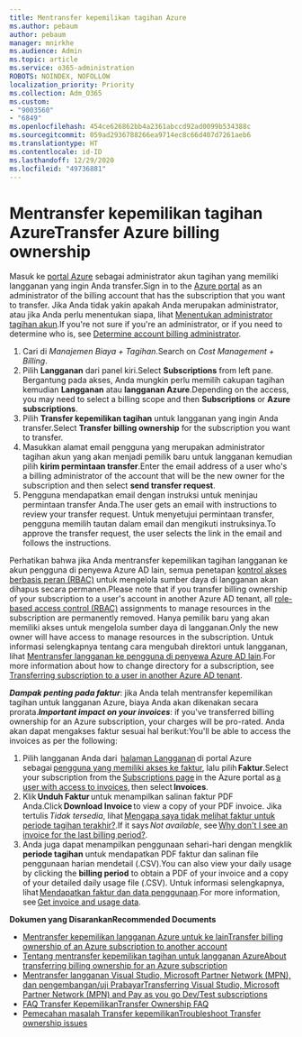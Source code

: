```yaml
---
title: Mentransfer kepemilikan tagihan Azure
ms.author: pebaum
author: pebaum
manager: mnirkhe
ms.audience: Admin
ms.topic: article
ms.service: o365-administration
ROBOTS: NOINDEX, NOFOLLOW
localization_priority: Priority
ms.collection: Adm_O365
ms.custom:
- "9003560"
- "6849"
ms.openlocfilehash: 454ce626862bb4a2361abccd92ad0099b534388c
ms.sourcegitcommit: 059ad2936788266ea9714ec8c66d407d7261aeb6
ms.translationtype: HT
ms.contentlocale: id-ID
ms.lasthandoff: 12/29/2020
ms.locfileid: "49736881"
---
```

# <a name="transfer-azure-billing-ownership"></a><span data-ttu-id="28e54-102">Mentransfer kepemilikan tagihan Azure</span><span class="sxs-lookup"><span data-stu-id="28e54-102">Transfer Azure billing ownership</span></span>

<span data-ttu-id="28e54-103">Masuk ke [portal Azure](https://portal.azure.com/) sebagai administrator akun tagihan yang memiliki langganan yang ingin Anda transfer.</span><span class="sxs-lookup"><span data-stu-id="28e54-103">Sign in to the [Azure portal](https://portal.azure.com/) as an administrator of the billing account that has the subscription that you want to transfer.</span></span> <span data-ttu-id="28e54-104">Jika Anda tidak yakin apakah Anda merupakan administrator, atau jika Anda perlu menentukan siapa, lihat [Menentukan administrator tagihan akun](https://docs.microsoft.com/azure/cost-management-billing/understand/subscription-transfer#whoisaa).</span><span class="sxs-lookup"><span data-stu-id="28e54-104">If you're not sure if you're an administrator, or if you need to determine who is, see [Determine account billing administrator](https://docs.microsoft.com/azure/cost-management-billing/understand/subscription-transfer#whoisaa).</span></span>

1. <span data-ttu-id="28e54-105">Cari di _Manajemen Biaya + Tagihan_.</span><span class="sxs-lookup"><span data-stu-id="28e54-105">Search on _Cost Management + Billing_.</span></span>
1. <span data-ttu-id="28e54-106">Pilih **Langganan** dari panel kiri.</span><span class="sxs-lookup"><span data-stu-id="28e54-106">Select **Subscriptions** from left pane.</span></span> <span data-ttu-id="28e54-107">Bergantung pada akses, Anda mungkin perlu memilih cakupan tagihan kemudian **Langganan** atau **langganan Azure**.</span><span class="sxs-lookup"><span data-stu-id="28e54-107">Depending on the access, you may need to select a billing scope and then **Subscriptions** or **Azure subscriptions**.</span></span>
1. <span data-ttu-id="28e54-108">Pilih **Transfer kepemilikan tagihan** untuk langganan yang ingin Anda transfer.</span><span class="sxs-lookup"><span data-stu-id="28e54-108">Select **Transfer billing ownership** for the subscription you want to transfer.</span></span>
1. <span data-ttu-id="28e54-109">Masukkan alamat email pengguna yang merupakan administrator tagihan akun yang akan menjadi pemilik baru untuk langganan kemudian pilih **kirim permintaan transfer**.</span><span class="sxs-lookup"><span data-stu-id="28e54-109">Enter the email address of a user who's a billing administrator of the account that will be the new owner for the subscription and then select **send transfer request**.</span></span>
1. <span data-ttu-id="28e54-110">Pengguna mendapatkan email dengan instruksi untuk meninjau permintaan transfer Anda.</span><span class="sxs-lookup"><span data-stu-id="28e54-110">The user gets an email with instructions to review your transfer request.</span></span> <span data-ttu-id="28e54-111">Untuk menyetujui permintaan transfer, pengguna memilih tautan dalam email dan mengikuti instruksinya.</span><span class="sxs-lookup"><span data-stu-id="28e54-111">To approve the transfer request, the user selects the link in the email and follows the instructions.</span></span>

<span data-ttu-id="28e54-112">Perhatikan bahwa jika Anda mentransfer kepemilikan tagihan langganan ke akun pengguna di penyewa Azure AD lain, semua penetapan [kontrol akses berbasis peran (RBAC)](https://docs.microsoft.com/azure/role-based-access-control/overview?WT.mc_id=Portal-Microsoft_Azure_Support) untuk mengelola sumber daya di langganan akan dihapus secara permanen.</span><span class="sxs-lookup"><span data-stu-id="28e54-112">Please note that if you transfer billing ownership of your subscription to a user's account in another Azure AD tenant, all [role-based access control (RBAC)](https://docs.microsoft.com/azure/role-based-access-control/overview?WT.mc_id=Portal-Microsoft_Azure_Support) assignments to manage resources in the subscription are permanently removed.</span></span> <span data-ttu-id="28e54-113">Hanya pemilik baru yang akan memiliki akses untuk mengelola sumber daya di langganan.</span><span class="sxs-lookup"><span data-stu-id="28e54-113">Only the new owner will have access to manage resources in the subscription.</span></span> <span data-ttu-id="28e54-114">Untuk informasi selengkapnya tentang cara mengubah direktori untuk langganan, lihat [Mentransfer langganan ke pengguna di penyewa Azure AD lain](https://docs.microsoft.com/azure/active-directory/managed-identities-azure-resources/known-issues?WT.mc_id=Portal-Microsoft_Azure_Support).</span><span class="sxs-lookup"><span data-stu-id="28e54-114">For more information about how to change directory for a subscription, see [Transferring subscription to a user in another Azure AD tenant](https://docs.microsoft.com/azure/active-directory/managed-identities-azure-resources/known-issues?WT.mc_id=Portal-Microsoft_Azure_Support).</span></span>

<span data-ttu-id="28e54-115">_**Dampak penting pada faktur**_: jika Anda telah mentransfer kepemilikan tagihan untuk langganan Azure, biaya Anda akan dikenakan secara prorata.</span><span class="sxs-lookup"><span data-stu-id="28e54-115">_**Important impact on your invoices**_: if you've transferred billing ownership for an Azure subscription, your charges will be pro-rated.</span></span> <span data-ttu-id="28e54-116">Anda akan dapat mengakses faktur sesuai hal berikut:</span><span class="sxs-lookup"><span data-stu-id="28e54-116">You'll be able to access the invoices as per the following:</span></span>  

1. <span data-ttu-id="28e54-117">Pilih langganan Anda dari  [halaman Langganan](https://portal.azure.com/#blade/Microsoft_Azure_Billing/SubscriptionsBlade) di portal Azure sebagai [pengguna yang memiliki akses ke faktur](https://docs.microsoft.com/azure/cost-management-billing/manage/manage-billing-access?WT.mc_id=Portal-Microsoft_Azure_Support), lalu pilih **Faktur**.</span><span class="sxs-lookup"><span data-stu-id="28e54-117">Select your subscription from the [Subscriptions page](https://portal.azure.com/#blade/Microsoft_Azure_Billing/SubscriptionsBlade) in the Azure portal as [a user with access to invoices](https://docs.microsoft.com/azure/cost-management-billing/manage/manage-billing-access?WT.mc_id=Portal-Microsoft_Azure_Support), then select **Invoices**.</span></span>
1. <span data-ttu-id="28e54-118">Klik **Unduh Faktur** untuk menampilkan salinan faktur PDF Anda.</span><span class="sxs-lookup"><span data-stu-id="28e54-118">Click **Download Invoice** to view a copy of your PDF invoice.</span></span> <span data-ttu-id="28e54-119">Jika tertulis _Tidak tersedia_, lihat [Mengapa saya tidak melihat faktur untuk periode tagihan terakhir?](https://docs.microsoft.com/azure/cost-management-billing/manage/download-azure-invoice-daily-usage-date?WT.mc_id=Portal-Microsoft_Azure_Support#noinvoice).</span><span class="sxs-lookup"><span data-stu-id="28e54-119">If it says _Not available_, see [Why don't I see an invoice for the last billing period?](https://docs.microsoft.com/azure/cost-management-billing/manage/download-azure-invoice-daily-usage-date?WT.mc_id=Portal-Microsoft_Azure_Support#noinvoice).</span></span>
1. <span data-ttu-id="28e54-120">Anda juga dapat menampilkan penggunaan sehari-hari dengan mengklik **periode tagihan** untuk mendapatkan PDF faktur dan salinan file penggunaan harian mendetail (.CSV).</span><span class="sxs-lookup"><span data-stu-id="28e54-120">You can also view your daily usage by clicking the **billing period** to obtain a PDF of your invoice and a copy of your detailed daily usage file (.CSV).</span></span> <span data-ttu-id="28e54-121">Untuk informasi selengkapnya, lihat [Mendapatkan faktur dan data penggunaan](https://docs.microsoft.com/azure/cost-management-billing/manage/download-azure-invoice-daily-usage-date?WT.mc_id=Portal-Microsoft_Azure_Support).</span><span class="sxs-lookup"><span data-stu-id="28e54-121">For more information, see [Get invoice and usage data](https://docs.microsoft.com/azure/cost-management-billing/manage/download-azure-invoice-daily-usage-date?WT.mc_id=Portal-Microsoft_Azure_Support).</span></span>

<span data-ttu-id="28e54-122">**Dokumen yang Disarankan**</span><span class="sxs-lookup"><span data-stu-id="28e54-122">**Recommended Documents**</span></span>

- [<span data-ttu-id="28e54-123">Mentransfer kepemilikan langganan Azure untuk ke lain</span><span class="sxs-lookup"><span data-stu-id="28e54-123">Transfer billing ownership of an Azure subscription to another account</span></span>](https://docs.microsoft.com/azure/cost-management-billing/manage/billing-subscription-transfer)
- [<span data-ttu-id="28e54-124">Tentang mentransfer kepemilikan tagihan untuk langganan Azure</span><span class="sxs-lookup"><span data-stu-id="28e54-124">About transferring billing ownership for an Azure subscription</span></span>](https://docs.microsoft.com//azure/cost-management-billing/understand/subscription-transfer)
- [<span data-ttu-id="28e54-125">Mentransfer langganan Visual Studio, Microsoft Partner Network (MPN), dan pengembangan/uji Prabayar</span><span class="sxs-lookup"><span data-stu-id="28e54-125">Transferring Visual Studio, Microsoft Partner Network (MPN) and Pay as you go Dev/Test subscriptions</span></span>](https://docs.microsoft.com/azure/billing/billing-subscription-transfer?WT.mc_id=Portal-Microsoft_Azure_Support#transferring-visual-studio-microsoft-partner-network-mpn-and-pay-as-you-go-devtest-subscriptions)
- [<span data-ttu-id="28e54-126">FAQ Transfer Kepemilikan</span><span class="sxs-lookup"><span data-stu-id="28e54-126">Transfer Ownership FAQ</span></span>](https://docs.microsoft.com/azure/billing/billing-subscription-transfer?WT.mc_id=Portal-Microsoft_Azure_Support#frequently-asked-questions-faq-for-senders)
- [<span data-ttu-id="28e54-127">Pemecahan masalah Transfer kepemilikan</span><span class="sxs-lookup"><span data-stu-id="28e54-127">Troubleshoot Transfer ownership issues</span></span>](https://docs.microsoft.com/azure/billing/billing-subscription-transfer?WT.mc_id=Portal-Microsoft_Azure_Support#troubleshooting)
